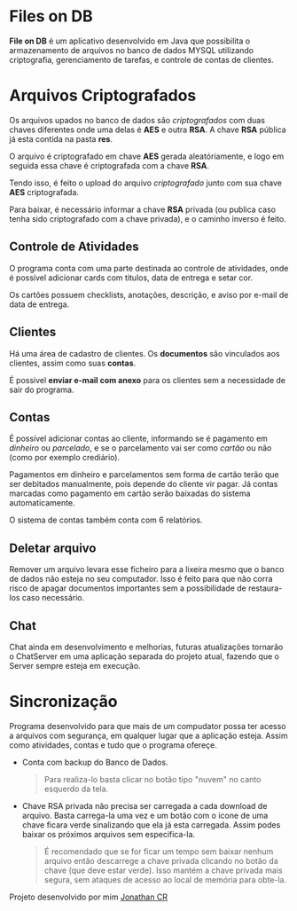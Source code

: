 # Files on DB

 **File on DB** é um aplicativo desenvolvido em Java que possibilita o armazenamento de arquivos no banco de dados MYSQL utilizando criptografia, gerenciamento de tarefas, e controle de contas de clientes.


# Arquivos Criptografados

Os arquivos upados no banco de dados são *criptografados* com duas chaves diferentes onde uma delas é **AES** e outra **RSA**.
A chave **RSA** pública já esta contida na pasta **res**.

O arquivo é criptografado em chave **AES** gerada aleatóriamente, e logo em seguida essa chave é criptografada com a chave **RSA**.

Tendo isso, é feito o upload do arquivo *criptografado* junto com sua chave **AES** criptografada.

Para baixar, é necessário informar a chave **RSA** privada (ou publica caso tenha sido criptografado com a chave privada), e o caminho inverso é feito.

## Controle  de Atividades

O programa conta com uma parte destinada ao controle de atividades, onde é possível adicionar cards com titulos, data de entrega e setar cor.

Os cartões possuem checklists, anotações, descrição, e aviso por e-mail de data de entrega. 

## Clientes

Há uma área de cadastro de clientes.
Os **documentos** são vinculados aos clientes, assim como suas **contas**.

É possivel **enviar e-mail com anexo** para os clientes sem a necessidade de sair do programa.

## Contas

É possível adicionar contas ao cliente, informando se é pagamento em *dinheiro* ou *parcelado*, e se o parcelamento vai ser como *cartão* ou não (como por exemplo crediário).

Pagamentos em dinheiro e parcelamentos sem forma de cartão terão que ser debitados manualmente, pois depende do cliente vir pagar.
Já contas marcadas como pagamento em cartão serão baixadas do sistema automaticamente.

O sistema de contas também conta com 6 relatórios.

## Deletar arquivo

Remover um arquivo levara esse ficheiro para a lixeira mesmo que o banco de dados não esteja no seu computador. Isso é feito para que não corra risco de apagar documentos importantes sem a possibilidade de restaura-los caso necessário.

## Chat

Chat ainda em desenvolvimento e melhorias, futuras atualizações tornarão o ChatServer em uma aplicação separada do projeto atual, fazendo que o Server sempre esteja em execução.


# Sincronização

Programa desenvolvido para que mais de um compudator possa ter acesso a arquivos com segurança, em qualquer lugar que a aplicação esteja. Assim como atividades, contas e tudo que o programa ofereçe.

- Conta com backup do Banco de Dados.
	> Para realiza-lo basta clicar no botão tipo "nuvem" no canto esquerdo da tela.

- Chave RSA privada não precisa ser carregada a cada download de arquivo. Basta carrega-la uma vez e um botão com o icone de uma chave ficara verde sinalizando que ela já esta carregada. Assim podes baixar os próximos arquivos sem especifica-la.
	> É recomendado que se for ficar um tempo sem baixar nenhum arquivo então descarrege a chave privada clicando no botão da chave (que deve estar verde). Isso mantém a chave privada mais segura, sem ataques de acesso ao local de memória para obte-la.



Projeto desenvolvido por mim [Jonathan CR]([https://www.facebook.com/jonathan.cominribeiro](https://www.facebook.com/jonathan.cominribeiro))

<!--stackedit_data:
eyJoaXN0b3J5IjpbLTEwNzMyNTYxNzZdfQ==
-->
